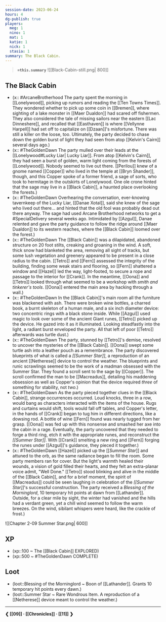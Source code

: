 ```yaml
---
session-date: 2023-06-24
hours: 4
dg-publish: true
players: 
  meg: 1
  nino: 1
  mat: 1
  katie: 1
  nick: 1
  stasia: 1
summary: The Black Cabin.
---
```

> **`=this.summary`**
![[Black-Cabin-still.png| 800]]
## The Black Cabin
- (x:: #ArcaneBrotherhood The party spent the morning in [[Lonelywood]], picking up rumors and reading the [[Ten Towns Times]]. They wondered whether to pick up some coin in [[Bremen]], where sighting of a lake monster in [[Maer Dualdon]] had scared off fishermen. They also considered the tale of missing sailors near the eastern [[Lac Dinneshere]], and recalled that [[Easthaven]] is where [[Vellynne Harpell]] had set off to capitalize on [[Dzaan]]'s misfortune. There was still a killer on the loose, too. Ultimately, the party decided to chase down the golden burst of light they had seen from atop [[Kelvin's Cairn]] several days ago.)
- (x:: #TheGoldenDawn The party mulled over their leads at the [[Lonelywood#Lucky Liar| Lucky Liar]]. From atop [[Kelvin's Cairn]], they had seen a burst of golden, warm light coming from the forests of [[Lonelywood]]. Nobody seemed to live out there. [[Perilou]] knew of a gnome named [[Copper]] who lived in the temple at [[Bryn Shander]], though, and this Copper spoke of a former friend, a sage of sorts, who took to hermitage in the outskirts of Lonelywood. One ole crone hinted that the sage may live in a [[Black Cabin]], a haunted place overlooking the forests.) 
- (x:: #TheGoldenDawn Overhearing the conversation, ever-knowing tavernkeep of the Lucky Liar, [[Danae Xotal]], said she knew of the sage who lived out there... and hinted that the old fool was probably dead out there anyway. The sage had used Arcane Brotherhood networks to get a #SpecialDelivery several weeks ago. Intimidated by [[Azgul]], Danae relented and gave the party guidance to follow the ridge around [[Maer Dualdon]] to its western reaches, where the [[Black Cabin]] loomed over the forest.)
- (x:: #TheGoldenDawn The [[Black Cabin]] was a dilapidated, abandoned structure on 20 foot stilts, creaking and groaning in the wind. A soft, thick snow had blanketed the area, removing all sight of tracks, but some lush vegetation and greenery appeared to be present in a close radius to the cabin. [[Tetro]] and [[Fern]] assessed the integrity of the building, finding some weak stairs and flooring, so [[Fern]] shattered a window and [[Hazel]] led the way, light-footed, to secure a rope and passage to the interior for [[Crank]]. In the meantime, [[Oona]] and [[Tetro]] looked through what seemed to be a workshop with *smith and tinkerer's tools*. [[Oona]] entered the main area by hacking through a wall.)
- (x:: #TheGoldenDawn In the [[Black Cabin]]'s main room all the furniture was blackened with ash. There were broken wine bottles, a charred book, a burnt skeleton of a human male, and a six inch diameter device: two concentric rings with a black stone inside. While [[Azgul]] used magic to look over some of the ancient Giant runes, [[Tetro]] picked up the device. He gazed into it as it illuminated. Looking steadfastly into the light, a radiant burst enveloped the party. All that left of poor [[Tetro]] afterwards was turtle dust.)
- (x:: #TheGoldenDawn The party, stunned by [[Tetro]]'s demise, resolved to uncover the mysteries of the [[Black Cabin]]. [[Oona]] swept some turtle ash into a leather pouch as a remembrance. The party discovered blueprints of what is called a *[[Summer Star]]*, a reproduction of an ancient [[Netherese]] device to control the weather. The blueprints and runic scrawlings seemed to be the work of a madman obsessed with the Summer Star. They found a scroll sent to the sage by [[Copper]]. The scroll confirmed the man to be [[Macreadus]], detailing his maddening obsession as well as Copper's opinion that the device required *three* of something for stability, not *two*.)
- (x:: #TheGoldenDawn As the party pieced together clues in the [[Black Cabin]], strange occurrences occurred. Loud knocks, three in a row, would bang as characters interacted with the items of the house. Rugs and curtains would shift, tools would fall off tables, and Copper's letter, in the hands of [[Crank]] began to tug him in different directions, like a dowsing rod. A bottle of wine [[Fern]] found was nearly tugged from her grasp. [[Oona]] was fed up with this nonsense and smashed her axe into the cabin in a rage. Eventually, the party uncovered that they needed to forge a third ring, etch it with the appropriate runes, and reconstruct the *[[Summer Star]]*. With [[Crank]] smelting a new ring and [[Fern]] forging the runes under [[Azgul]]'s guidance, they pieced it together.)
- (x:: #TheGoldenDawn [[Hazel]] picked up the [[*Summer Star*]] and attuned to the orb, as the same radiance began to fill the room. Some party members ran for cover. But the light's warmth healed their wounds, a vision of gold filled their hearts, and they felt an extra-planar voice admit, "Well Done." [[Tetro]] stood blinking and alive in the middle of the [[Black Cabin]], and for a brief moment, the spirit of [[Macreadus]] could be seen laughing in celebration of the *[[Summer Star]]*'s successful construction. The party received a *Blessing of the Morninglord*, 10 temporary hit points at dawn from [[Lathander]]. Outside, for a clear mile by sight, the winter had vanished and the hills had a verdant green, yet a chill wind seemed to follow the warm breezes. On the wind, sibilant whispers were heard, like the crackle of frost.)

![[Chapter 2-09 Summer Star.png| 600]]

## XP
- (xp::100 ~  The [[Black Cabin]] EXPLORED)
- (xp::500 ~ #TheGoldenDawn COMPLETE)

## Loot
- (loot::Blessing of the Morninglord ~ Boon of [[Lathander]]. Grants 10 temporary hit points every dawn.)
- (loot::Summer Star ~ Rare Wondrous Item. A reproduction of a [[Netherese]] device meant to control the weather.)

---
**❮ [[09]] · [[Chronicles]] ·  [[11]] ❯**

